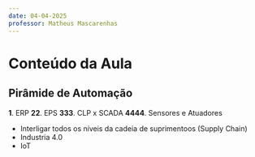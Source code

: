 ```yaml
---
date: 04-04-2025
professor: Matheus Mascarenhas
---
```

# Conteúdo da Aula
## Pirâmide de Automação
**1**. ERP
**22**. EPS
**333**. CLP x SCADA
**4444**. Sensores e Atuadores

- Interligar todos os níveis da cadeia de suprimentoos (Supply Chain)
- Industria 4.0
- IoT

